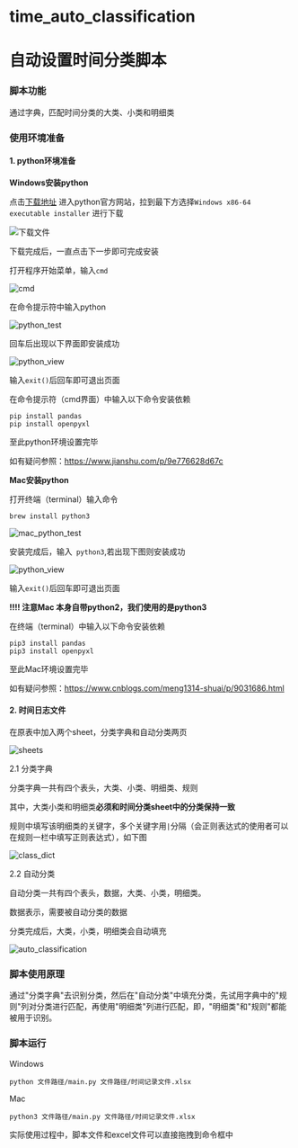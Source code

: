 # time_auto_classification
# 自动设置时间分类脚本

### 脚本功能 

通过字典，匹配时间分类的大类、小类和明细类

### 使用环境准备

#### 1. python环境准备

**Windows安装python**

点击[下载地址](https://www.python.org/downloads/release/python-382/)
进入python官方网站，拉到最下方选择`Windows x86-64 executable installer` 进行下载

![下载文件](source/download.png)

下载完成后，一直点击下一步即可完成安装

打开程序开始菜单，输入`cmd`

![cmd](source/cmd_pos.png)

在命令提示符中输入python

![python_test](source/python_test.png)

回车后出现以下界面即安装成功

![python_view](source/wins_python_view.png)

输入`exit()`后回车即可退出页面

在命令提示符（cmd界面）中输入以下命令安装依赖

```shell
pip install pandas
pip install openpyxl
```
至此python环境设置完毕

如有疑问参照：https://www.jianshu.com/p/9e776628d67c

**Mac安装python**

打开终端（terminal）输入命令

```shell
brew install python3
```
![mac_python_test](source/mac_python_test.png)

安装完成后，输入` python3`,若出现下图则安装成功

![python_view](source/mac_python_view.png)

输入`exit()`后回车即可退出页面

**!!!! 注意Mac 本身自带python2，我们使用的是python3**

在终端（terminal）中输入以下命令安装依赖

```shell
pip3 install pandas
pip3 install openpyxl
```

至此Mac环境设置完毕

如有疑问参照：https://www.cnblogs.com/meng1314-shuai/p/9031686.html

#### 2. 时间日志文件

在原表中加入两个sheet，分类字典和自动分类两页

![sheets](source/sheets.png)

2.1 分类字典

分类字典一共有四个表头，大类、小类、明细类、规则

其中，大类小类和明细类**必须和时间分类sheet中的分类保持一致**

规则中填写该明细类的关键字，多个关键字用`|`分隔（会正则表达式的使用者可以在规则一栏中填写正则表达式），如下图

![class_dict](source/class_dict.png)

2.2 自动分类

自动分类一共有四个表头，数据，大类、小类，明细类。

数据表示，需要被自动分类的数据

分类完成后，大类，小类，明细类会自动填充

![auto_classification](source/auto_classification.png)

### 脚本使用原理

通过"分类字典"去识别分类，然后在"自动分类"中填充分类，先试用字典中的"规则"列对分类进行匹配，再使用"明细类"列进行匹配，即，"明细类"和"规则"都能被用于识别。

### 脚本运行

Windows
 
```shell 
python 文件路径/main.py 文件路径/时间记录文件.xlsx 
```

Mac

```shell 
python3 文件路径/main.py 文件路径/时间记录文件.xlsx 
```

实际使用过程中，脚本文件和excel文件可以直接拖拽到命令框中